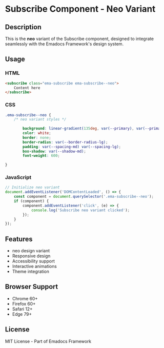 # Subscribe Component - Neo Variant

## Description
This is the **neo** variant of the Subscribe component, designed to integrate seamlessly with the Emadocs Framework's design system.

## Usage

### HTML
```html
<subscribe class="ema-subscribe ema-subscribe--neo">
    Content here
</subscribe>
```

### CSS
```css
.ema-subscribe--neo {
    /* neo variant styles */
    
        background: linear-gradient(135deg, var(--primary), var(--primary-dark));
        color: white;
        border: none;
        border-radius: var(--border-radius-lg);
        padding: var(--spacing-md) var(--spacing-lg);
        box-shadow: var(--shadow-md);
        font-weight: 600;
    
}
```

### JavaScript
```javascript
// Initialize neo variant
document.addEventListener('DOMContentLoaded', () => {
    const component = document.querySelector('.ema-subscribe--neo');
    if (component) {
        component.addEventListener('click', (e) => {
            console.log('Subscribe neo variant clicked');
        });
    }
});
```

## Features
- neo design variant
- Responsive design
- Accessibility support
- Interactive animations
- Theme integration

## Browser Support
- Chrome 60+
- Firefox 60+
- Safari 12+
- Edge 79+

## License
MIT License - Part of Emadocs Framework
